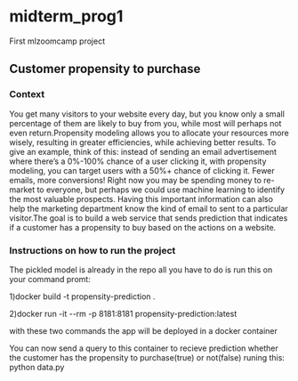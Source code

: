 # midterm_prog1
First mlzoomcamp project


## Customer propensity to purchase

### Context

You get many visitors to your website every day, but you know only a small percentage of them are likely to buy from you, while most will perhaps not even return.Propensity modeling allows you to allocate your resources more wisely, resulting in greater efficiencies, while achieving better results. To give an example, think of this: instead of sending an email advertisement where there’s a 0%-100% chance of a user clicking it, with propensity modeling, you can target users with a 50%+ chance of clicking it. Fewer emails, more conversions! Right now you may be spending money to re-market to everyone, but perhaps we could use machine learning to identify the most valuable prospects. Having this important information can also help the marketing department know the kind of email to sent to a particular visitor.The goal is to build a web service that sends prediction that indicates if a customer has a propensity to buy based on the actions on a website.


### Instructions on how to run the project

The pickled model is already in the repo all you have to do is run this on your command promt:

1)docker build -t propensity-prediction .

2)docker run -it --rm -p 8181:8181 propensity-prediction:latest

 with these two commands the app will be deployed in a docker container
 
 You can now send a query to this container to recieve prediction whether the customer has the propensity to purchase(true) or not(false) runing
 this: python data.py
